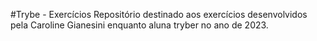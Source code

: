 #Trybe - Exercícios
Repositório destinado aos exercícios desenvolvidos pela Caroline Gianesini enquanto aluna tryber no ano de 2023.
